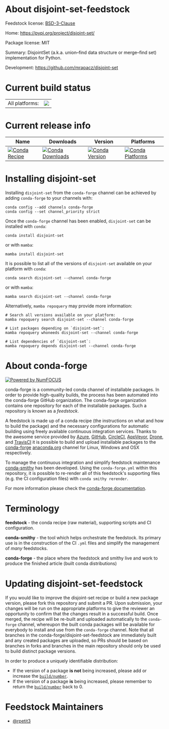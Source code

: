 About disjoint-set-feedstock
============================

Feedstock license: [BSD-3-Clause](https://github.com/conda-forge/disjoint-set-feedstock/blob/main/LICENSE.txt)

Home: https://pypi.org/project/disjoint-set/

Package license: MIT

Summary: DisjointSet (a.k.a. union–find data structure or merge–find set) implementation for Python.

Development: https://github.com/mrapacz/disjoint-set

Current build status
====================


<table><tr><td>All platforms:</td>
    <td>
      <a href="https://dev.azure.com/conda-forge/feedstock-builds/_build/latest?definitionId=12182&branchName=main">
        <img src="https://dev.azure.com/conda-forge/feedstock-builds/_apis/build/status/disjoint-set-feedstock?branchName=main">
      </a>
    </td>
  </tr>
</table>

Current release info
====================

| Name | Downloads | Version | Platforms |
| --- | --- | --- | --- |
| [![Conda Recipe](https://img.shields.io/badge/recipe-disjoint--set-green.svg)](https://anaconda.org/conda-forge/disjoint-set) | [![Conda Downloads](https://img.shields.io/conda/dn/conda-forge/disjoint-set.svg)](https://anaconda.org/conda-forge/disjoint-set) | [![Conda Version](https://img.shields.io/conda/vn/conda-forge/disjoint-set.svg)](https://anaconda.org/conda-forge/disjoint-set) | [![Conda Platforms](https://img.shields.io/conda/pn/conda-forge/disjoint-set.svg)](https://anaconda.org/conda-forge/disjoint-set) |

Installing disjoint-set
=======================

Installing `disjoint-set` from the `conda-forge` channel can be achieved by adding `conda-forge` to your channels with:

```
conda config --add channels conda-forge
conda config --set channel_priority strict
```

Once the `conda-forge` channel has been enabled, `disjoint-set` can be installed with `conda`:

```
conda install disjoint-set
```

or with `mamba`:

```
mamba install disjoint-set
```

It is possible to list all of the versions of `disjoint-set` available on your platform with `conda`:

```
conda search disjoint-set --channel conda-forge
```

or with `mamba`:

```
mamba search disjoint-set --channel conda-forge
```

Alternatively, `mamba repoquery` may provide more information:

```
# Search all versions available on your platform:
mamba repoquery search disjoint-set --channel conda-forge

# List packages depending on `disjoint-set`:
mamba repoquery whoneeds disjoint-set --channel conda-forge

# List dependencies of `disjoint-set`:
mamba repoquery depends disjoint-set --channel conda-forge
```


About conda-forge
=================

[![Powered by
NumFOCUS](https://img.shields.io/badge/powered%20by-NumFOCUS-orange.svg?style=flat&colorA=E1523D&colorB=007D8A)](https://numfocus.org)

conda-forge is a community-led conda channel of installable packages.
In order to provide high-quality builds, the process has been automated into the
conda-forge GitHub organization. The conda-forge organization contains one repository
for each of the installable packages. Such a repository is known as a *feedstock*.

A feedstock is made up of a conda recipe (the instructions on what and how to build
the package) and the necessary configurations for automatic building using freely
available continuous integration services. Thanks to the awesome service provided by
[Azure](https://azure.microsoft.com/en-us/services/devops/), [GitHub](https://github.com/),
[CircleCI](https://circleci.com/), [AppVeyor](https://www.appveyor.com/),
[Drone](https://cloud.drone.io/welcome), and [TravisCI](https://travis-ci.com/)
it is possible to build and upload installable packages to the
[conda-forge](https://anaconda.org/conda-forge) [anaconda.org](https://anaconda.org/)
channel for Linux, Windows and OSX respectively.

To manage the continuous integration and simplify feedstock maintenance
[conda-smithy](https://github.com/conda-forge/conda-smithy) has been developed.
Using the ``conda-forge.yml`` within this repository, it is possible to re-render all of
this feedstock's supporting files (e.g. the CI configuration files) with ``conda smithy rerender``.

For more information please check the [conda-forge documentation](https://conda-forge.org/docs/).

Terminology
===========

**feedstock** - the conda recipe (raw material), supporting scripts and CI configuration.

**conda-smithy** - the tool which helps orchestrate the feedstock.
                   Its primary use is in the construction of the CI ``.yml`` files
                   and simplify the management of *many* feedstocks.

**conda-forge** - the place where the feedstock and smithy live and work to
                  produce the finished article (built conda distributions)


Updating disjoint-set-feedstock
===============================

If you would like to improve the disjoint-set recipe or build a new
package version, please fork this repository and submit a PR. Upon submission,
your changes will be run on the appropriate platforms to give the reviewer an
opportunity to confirm that the changes result in a successful build. Once
merged, the recipe will be re-built and uploaded automatically to the
`conda-forge` channel, whereupon the built conda packages will be available for
everybody to install and use from the `conda-forge` channel.
Note that all branches in the conda-forge/disjoint-set-feedstock are
immediately built and any created packages are uploaded, so PRs should be based
on branches in forks and branches in the main repository should only be used to
build distinct package versions.

In order to produce a uniquely identifiable distribution:
 * If the version of a package **is not** being increased, please add or increase
   the [``build/number``](https://docs.conda.io/projects/conda-build/en/latest/resources/define-metadata.html#build-number-and-string).
 * If the version of a package **is** being increased, please remember to return
   the [``build/number``](https://docs.conda.io/projects/conda-build/en/latest/resources/define-metadata.html#build-number-and-string)
   back to 0.

Feedstock Maintainers
=====================

* [@rpetit3](https://github.com/rpetit3/)

